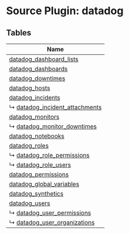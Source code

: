 # Source Plugin: datadog
## Tables
| Name          |
| ------------- |
| [datadog_dashboard_lists](datadog_dashboard_lists.md) |
| [datadog_dashboards](datadog_dashboards.md) |
| [datadog_downtimes](datadog_downtimes.md) |
| [datadog_hosts](datadog_hosts.md) |
| [datadog_incidents](datadog_incidents.md) |
| ↳ [datadog_incident_attachments](datadog_incident_attachments.md) |
| [datadog_monitors](datadog_monitors.md) |
| ↳ [datadog_monitor_downtimes](datadog_monitor_downtimes.md) |
| [datadog_notebooks](datadog_notebooks.md) |
| [datadog_roles](datadog_roles.md) |
| ↳ [datadog_role_permissions](datadog_role_permissions.md) |
| ↳ [datadog_role_users](datadog_role_users.md) |
| [datadog_permissions](datadog_permissions.md) |
| [datadog_global_variables](datadog_global_variables.md) |
| [datadog_synthetics](datadog_synthetics.md) |
| [datadog_users](datadog_users.md) |
| ↳ [datadog_user_permissions](datadog_user_permissions.md) |
| ↳ [datadog_user_organizations](datadog_user_organizations.md) |
